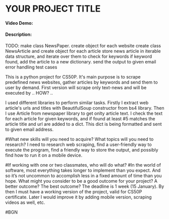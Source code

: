 
# YOUR PROJECT TITLE

#### Video Demo:  <URL HERE>
#### Description:
TODO:
make class NewsPaper.
create object for each website
create class NewsArticle and create object for each article
store news article in iterable data structure, and iterate over them to check for keywords
if keyword found, add the article to a new dictionary.
send the output to given email
error handling
test cases

This is a python project for CS50P. It's main purpose is to scrape predefined news websites, gather articles by keywords and send them to user by demand.
First version will scrape only text-news and will be executed by .. HOW? ..

I used different libraries to perform similar tasks. Firstly I extract web article's urls and titles with BeautifulSoup
constructor from bs4 library. Then I use Article from newspaper library to get onlty article text. I check the text for
each article for given keywords, and if found at least #5 matches the article title and url are added to a dict.
This dict is being formatted and sent to given email address.



#What new skills will you need to acquire? What topics will you need to research?
I need to research web scraping, find a user-friendly way to execute the program, find a friendly way to store the output, and possibly find how to run it on a mobile device.

#If working with one or two classmates, who will do what?
#In the world of software, most everything takes longer to implement than you expect. And so it’s not uncommon to accomplish less in a fixed amount of time than you hope. What might you consider to be a good outcome for your project? A better outcome? The best outcome?
The deadline is 1 week (15 January). By then I must have a working version of the project, valid for CS50P certificate.
Later I would improve it by adding mobile version, scraping videos as well, etc.
  
  
#BGN

